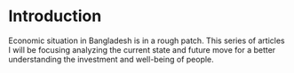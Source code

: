 # Introduction
Economic situation in Bangladesh is in a rough patch. This series of articles I will be focusing analyzing the current state and future move for a better understanding the investment and well-being of people.